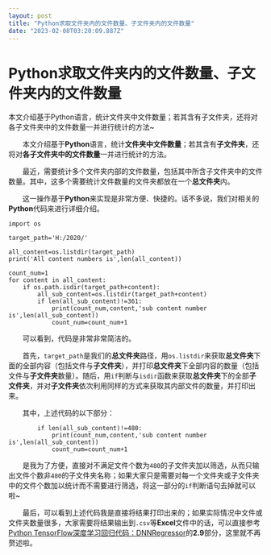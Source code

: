 ```yaml
---
layout: post
title: "Python求取文件夹内的文件数量、子文件夹内的文件数量"
date: "2023-02-08T03:20:09.887Z"
---
```

Python求取文件夹内的文件数量、子文件夹内的文件数量
============================

本文介绍基于Python语言，统计文件夹中文件数量；若其含有子文件夹，还将对各子文件夹中的文件数量一并进行统计的方法~

  本文介绍基于**Python**语言，统计**文件夹中文件数量**；若其含有**子文件夹**，还将对**各子文件夹中的文件数量**一并进行统计的方法。

  最近，需要统计多个文件夹内部的文件数量，包括其中所含子文件夹中的文件数量。其中，这多个需要统计文件数量的文件夹都放在一个**总文件夹**内。

  这一操作基于**Python**来实现是非常方便、快捷的。话不多说，我们对相关的**Python**代码来进行详细介绍。

    import os
    
    target_path='H:/2020/'
    
    all_content=os.listdir(target_path)
    print('All content numbers is',len(all_content))
    
    count_num=1
    for content in all_content:
        if os.path.isdir(target_path+content):
            all_sub_content=os.listdir(target_path+content)
            if len(all_sub_content)!=361:
                print(count_num,content,'sub content number is',len(all_sub_content))
                count_num=count_num+1
    

  可以看到，代码是非常非常简洁的。

  首先，`target_path`是我们的**总文件夹**路径，用`os.listdir`来获取**总文件夹**下面的全部内容（包括文件与**子文件夹**），并打印**总文件夹**下全部内容的数量（包括文件与**子文件夹**数量）。随后，用`if`判断与`isdir`函数来获取**总文件夹**下的全部**子文件夹**，并对**子文件夹**依次利用同样的方式来获取其内部文件的数量，并打印出来。

  其中，上述代码的以下部分：

            if len(all_sub_content)!=480:
                print(count_num,content,'sub content number is',len(all_sub_content))
                count_num=count_num+1
    

  是我为了方便，直接对不满足文件个数为`480`的子文件夹加以筛选，从而只输出文件个数非`480`的子文件夹名称；如果大家只是需要对每一个文件夹或子文件夹中的文件个数加以统计而不需要进行筛选，将这一部分的`if`判断语句去掉就可以啦~

  最后，可以看到上述代码我是直接将结果打印出来的；如果实际情况中文件或文件夹数量很多，大家需要将结果输出到`.csv`等**Excel**文件中的话，可以直接参考[Python TensorFlow深度学习回归代码：DNNRegressor](https://www.cnblogs.com/fkxxgis/p/17085652.html)的**2.9**部分，这里就不再赘述啦。
